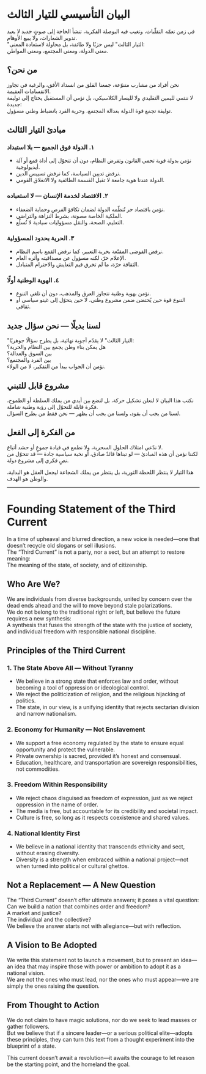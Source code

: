 # البيان التأسيسي للتيار الثالث

في زمن تعمّه التقلّبات، وتغيب فيه البوصلة الفكرية، تنشأ الحاجة إلى صوتٍ جديد لا يعيد تدوير الشعارات، ولا يبيع الأوهام.  
"التيار الثالث" ليس حزبًا ولا طائفة، بل محاولة لاستعادة المعنى:  
معنى الدولة، ومعنى المجتمع، ومعنى المواطن.

## من نحن؟

نحن أفراد من مشارب متنوّعة، جمعنا القلق من انسداد الأفق، والرغبة في تجاوز الانقسامات العقيمة.  
لا ننتمي لليمين التقليدي ولا لليسار الكلاسيكي، بل نؤمن أن المستقبل يحتاج إلى توليفة جديدة:  
توليفة تجمع قوة الدولة بعدالة المجتمع، وحرية الفرد بانضباط وطني مسؤول.

## مبادئ التيار الثالث

### ١. الدولة فوق الجميع — بلا استبداد

- نؤمن بدولة قوية تحمي القانون وتفرض النظام، دون أن تتحوّل إلى أداة قمع أو آلة أيديولوجية.  
- نرفض تديين السياسة، كما نرفض تسييس الدين.  
- الدولة عندنا هوية جامعة لا تقبل القسمة الطائفية ولا الانغلاق القومي.

### ٢. الاقتصاد لخدمة الإنسان — لا استعباده

- نؤمن باقتصاد حر تُنظّمه الدولة لضمان تكافؤ الفرص وحماية الضعفاء.  
- الملكية الخاصة مصونة، بشرط النزاهة والتراضي.  
- التعليم، الصحة، والنقل مسؤوليات سيادية لا تُسلَّع.

### ٣. الحرية بحدود المسؤولية

- نرفض الفوضى المقنّعة بحرية التعبير، كما نرفض القمع باسم النظام.  
- الإعلام حرّ، لكنه مسؤول عن مصداقيته وأثره العام.  
- الثقافة حرّة، ما لم تخرق قيم التعايش والاحترام المتبادل.

### ٤. الهوية الوطنية أولًا

- نؤمن بهوية وطنية تتجاوز العرق والمذهب، دون أن تلغي التنوع.  
- التنوع قوة حين يُحتضن ضمن مشروع وطني، لا حين يتحوّل إلى غيتو سياسي أو ثقافي.

## لسنا بديلًا — نحن سؤال جديد

"التيار الثالث" لا يقدّم أجوبة نهائية، بل يطرح سؤالًا جوهريًا:  
هل يمكن بناء وطن يجمع بين النظام والحرية؟  
بين السوق والعدالة؟  
بين الفرد والمجتمع؟  
نؤمن أن الجواب يبدأ من التفكير، لا من الولاء.

## مشروع قابل للتبني

نكتب هذا البيان لا لنعلن تشكيل حركة، بل لنضع بين أيدي من يملك السلطة أو الطموح، فكرة قابلة للتحوّل إلى رؤية وطنية شاملة.  
لسنا من يجب أن يقود، ولسنا من يجب أن يظهر — نحن فقط من يطرح السؤال.

## من الفكرة إلى الفعل

لا ندّعي امتلاك الحلول السحرية، ولا نطمع في قيادة جموعٍ أو حشد أتباع.  
لكننا نؤمن أن هذه المبادئ — لو تبناها قائدٌ صادق، أو نخبة سياسية جادة — قد تتحوّل من نصٍ فكري إلى مشروع دولة.

هذا التيار لا ينتظر اللحظة الثورية، بل ينتظر من يملك الشجاعة ليجعل العقل هو البداية، والوطن هو الهدف.

---

# Founding Statement of the Third Current

In a time of upheaval and blurred direction, a new voice is needed—one that doesn’t recycle old slogans or sell illusions.  
The “Third Current” is not a party, nor a sect, but an attempt to restore meaning:  
The meaning of the state, of society, and of citizenship.

## Who Are We?

We are individuals from diverse backgrounds, united by concern over the dead ends ahead and the will to move beyond stale polarizations.  
We do not belong to the traditional right or left, but believe the future requires a new synthesis:  
A synthesis that fuses the strength of the state with the justice of society, and individual freedom with responsible national discipline.

## Principles of the Third Current

### 1. The State Above All — Without Tyranny

- We believe in a strong state that enforces law and order, without becoming a tool of oppression or ideological control.  
- We reject the politicization of religion, and the religious hijacking of politics.  
- The state, in our view, is a unifying identity that rejects sectarian division and narrow nationalism.

### 2. Economy for Humanity — Not Enslavement

- We support a free economy regulated by the state to ensure equal opportunity and protect the vulnerable.  
- Private ownership is sacred, provided it’s honest and consensual.  
- Education, healthcare, and transportation are sovereign responsibilities, not commodities.

### 3. Freedom Within Responsibility

- We reject chaos disguised as freedom of expression, just as we reject oppression in the name of order.  
- The media is free, but accountable for its credibility and societal impact.  
- Culture is free, so long as it respects coexistence and shared values.

### 4. National Identity First

- We believe in a national identity that transcends ethnicity and sect, without erasing diversity.  
- Diversity is a strength when embraced within a national project—not when turned into political or cultural ghettos.

## Not a Replacement — A New Question

The “Third Current” doesn’t offer ultimate answers; it poses a vital question:  
Can we build a nation that combines order and freedom?  
A market and justice?  
The individual and the collective?  
We believe the answer starts not with allegiance—but with reflection.

## A Vision to Be Adopted

We write this statement not to launch a movement, but to present an idea—an idea that may inspire those with power or ambition to adopt it as a national vision.  
We are not the ones who must lead, nor the ones who must appear—we are simply the ones raising the question.

## From Thought to Action

We do not claim to have magic solutions, nor do we seek to lead masses or gather followers.  
But we believe that if a sincere leader—or a serious political elite—adopts these principles, they can turn this text from a thought experiment into the blueprint of a state.

This current doesn’t await a revolution—it awaits the courage to let reason be the starting point, and the homeland the goal.
